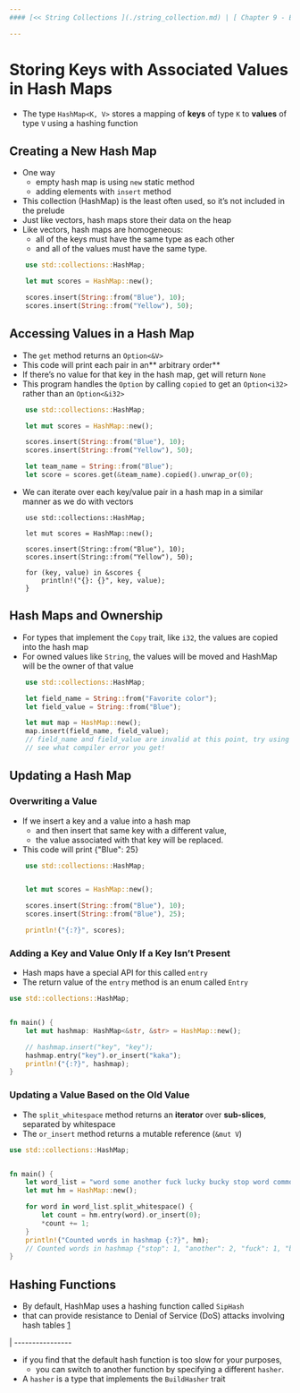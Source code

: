 ```yaml
---
#### [<< String Collections ](./string_collection.md) | [ Chapter 9 - Error Handling >>](../chapter_9/introduction.md)

---
```


# Storing Keys with Associated Values in Hash Maps
* The type `HashMap<K, V>` stores a mapping of **keys** of type `K` to **values** of type `V` using a hashing function

## Creating a New Hash Map
* One way
  * empty hash map is using `new` static method
  * adding elements with `insert` method
* This collection (HashMap) is the least often used, so it’s not included in the prelude
* Just like vectors, hash maps store their data on the heap
* Like vectors, hash maps are homogeneous: 
  * all of the keys must have the same type as each other
  * and all of the values must have the same type.

```rust
    use std::collections::HashMap;

    let mut scores = HashMap::new();

    scores.insert(String::from("Blue"), 10);
    scores.insert(String::from("Yellow"), 50);
```

## Accessing Values in a Hash Map
* The `get` method returns an `Option<&V>`
* This code will print each pair in an** arbitrary order**
* If there’s no value for that key in the hash map, get will return `None`
* This program handles the `Option` by calling `copied` to get an `Option<i32>` rather than an `Option<&i32>`
```rust
    use std::collections::HashMap;

    let mut scores = HashMap::new();

    scores.insert(String::from("Blue"), 10);
    scores.insert(String::from("Yellow"), 50);

    let team_name = String::from("Blue");
    let score = scores.get(&team_name).copied().unwrap_or(0);
```

* We can iterate over each key/value pair in a hash map in a similar manner as we do with vectors
```
    use std::collections::HashMap;

    let mut scores = HashMap::new();

    scores.insert(String::from("Blue"), 10);
    scores.insert(String::from("Yellow"), 50);

    for (key, value) in &scores {
        println!("{}: {}", key, value);
    }
```


## Hash Maps and Ownership
* For types that implement the `Copy` trait, like `i32`, the values are copied into the hash map
* For owned values like `String`, the values will be moved and HashMap will be the owner of that value

```rust
    use std::collections::HashMap;

    let field_name = String::from("Favorite color");
    let field_value = String::from("Blue");

    let mut map = HashMap::new();
    map.insert(field_name, field_value);
    // field_name and field_value are invalid at this point, try using them and
    // see what compiler error you get!
```


## Updating a Hash Map

### Overwriting a Value
* If we insert a key and a value into a hash map
  * and then insert that same key with a different value,
  * the value associated with that key will be replaced.
* This code will print {"Blue": 25}

```rust
    use std::collections::HashMap;


    let mut scores = HashMap::new();

    scores.insert(String::from("Blue"), 10);
    scores.insert(String::from("Blue"), 25);

    println!("{:?}", scores);
```

### Adding a Key and Value Only If a Key Isn’t Present
* Hash maps have a special API for this called `entry`
* The return value of the `entry` method is an enum called `Entry`

```rust
use std::collections::HashMap;


fn main() {
    let mut hashmap: HashMap<&str, &str> = HashMap::new();

    // hashmap.insert("key", "key");
    hashmap.entry("key").or_insert("kaka");
    println!("{:?}", hashmap);
}
```

### Updating a Value Based on the Old Value
* The `split_whitespace` method returns an **iterator** over **sub-slices**, separated by whitespace
* The `or_insert` method returns a mutable reference (`&mut V`) 
```rust
use std::collections::HashMap;


fn main() {
    let word_list = "word some another fuck lucky bucky stop word common simon another";
    let mut hm = HashMap::new();

    for word in word_list.split_whitespace() {
        let count = hm.entry(word).or_insert(0);
        *count += 1;
    }
    println!("Counted words in hashmap {:?}", hm);
    // Counted words in hashmap {"stop": 1, "another": 2, "fuck": 1, "bucky": 1, "simon": 1, "word": 2, "common": 1, "lucky": 1, "some": 1}
}
```


## Hashing Functions
* By default, HashMap uses a hashing function called `SipHash`
* that can provide resistance to Denial of Service (DoS) attacks involving hash tables [1](https://en.wikipedia.org/wiki/SipHash)

| ----------------
* if you find that the default hash function is too slow for your purposes,
  * you can switch to another function by specifying a different `hasher`.
* A `hasher` is a type that implements the `BuildHasher` trait

